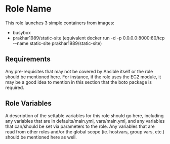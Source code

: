 Role Name
=========

This role launches 3 simple containers from images:
- busybox
- prakhar1989/static-site (equivalent docker run -d -p 0.0.0.0:8000:80/tcp  --name static-site prakhar1989/static-site)

Requirements
------------

Any pre-requisites that may not be covered by Ansible itself or the role should be mentioned here. For instance, if the role uses the EC2 module, it may be a good idea to mention in this section that the boto package is required.

Role Variables
--------------

A description of the settable variables for this role should go here, including any variables that are in defaults/main.yml, vars/main.yml, and any variables that can/should be set via parameters to the role. Any variables that are read from other roles and/or the global scope (ie. hostvars, group vars, etc.) should be mentioned here as well.

